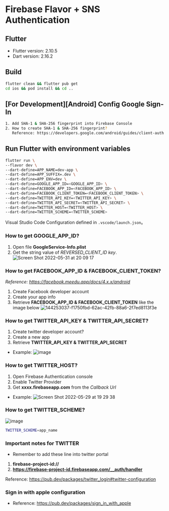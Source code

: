 # Firebase Flavor + SNS Authentication

## Flutter

- Flutter version: 2.10.5
- Dart version: 2.16.2

## Build

```sh
flutter clean && flutter pub get
cd ios && pod install && cd ..
```

## [For Development][Android] Config Google Sign-In

```sh
1. Add SHA-1 & SHA-256 fingerprint into Firebase Console
2. How to create SHA-1 & SHA-256 fingerprint?
   Reference: https://developers.google.com/android/guides/client-auth
```

## Run Flutter with environment variables

```sh
flutter run \
--flavor dev \
--dart-define=APP_NAME=dev-app \
--dart-define=APP_SUFFIX=.dev \
--dart-define=APP_ENV=dev \
--dart-define=GOOGLE_APP_ID=<GOOGLE_APP_ID> \
--dart-define=FACEBOOK_APP_ID=<FACEBOOK_APP_ID> \
--dart-define=FACEBOOK_CLIENT_TOKEN=<FACEBOOK_CLIENT_TOKEN> \
--dart-define=TWITTER_API_KEY=<TWITTER_API_KEY> \
--dart-define=TWITTER_API_SECRET=<TWITTER_API_SECRET> \
--dart-define=TWITTER_HOST=<TWITTER_HOST> \
--dart-define=TWITTER_SCHEME=<TWITTER_SCHEME>
```

Visual Studio Code Configuration defined in `.vscode/launch.json`。

### How to get GOOGLE_APP_ID?
   1. Open file **GoogleService-Info.plist**
   2. Get the string value of _REVERSED_CLIENT_ID key_.
![Screen Shot 2022-05-31 at 20 09 17](https://user-images.githubusercontent.com/40752908/171181174-42568ad1-f406-4b59-a523-7e5b3dac42a4.png) 


### How to get FACEBOOK_APP_ID & FACEBOOK_CLIENT_TOKEN?
_Reference: https://facebook.meedu.app/docs/4.x.x/android_
1. Create Facebook developer account
2. Create your app info
3. Retrieve **FACEBOOK_APP_ID & FACEBOOK_CLIENT_TOKEN** like the image below
![144253037-f1750fbd-62ac-42fb-88a6-2f7ed8113f3e](https://user-images.githubusercontent.com/40752908/170867916-d6bf66e6-844a-40fb-b1e1-e0f9fb348179.png)

### How to get TWITTER_API_KEY & TWITTER_API_SECRET?
1. Create twitter developer account?
2. Create a new app
3. Retrieve **TWITTER_API_KEY & TWITTER_API_SECRET**

- Example:
![image](https://user-images.githubusercontent.com/40752908/171184863-a6067abd-7058-4082-850a-0ad52373be31.png)

### How to get TWITTER_HOST?
1. Open Firebase Authentication console
2. Enable Twitter Provider
3. Get **xxxx.firebaseapp.com** from the _Callback Url_

- Example:
![Screen Shot 2022-05-29 at 19 29 38](https://user-images.githubusercontent.com/40752908/170868463-4f18c14c-943c-40e0-b7ad-bdcdcb79d0cf.png)


### How to get TWITTER_SCHEME?
![image](https://user-images.githubusercontent.com/40752908/170868795-7a882704-3089-498b-ab93-6ec438489487.png)
```sh
TWITTER_SCHEME=app_name
```

### Important notes for TWITTER
- Remember to add these line into twitter portal

1. **firebase-project-id://**
2. **https://firebase-project-id.firebaseapp.com/__auth/handler**

Reference: https://pub.dev/packages/twitter_login#twitter-configuration

### Sign in with apple configuration
- Reference: https://pub.dev/packages/sign_in_with_apple


